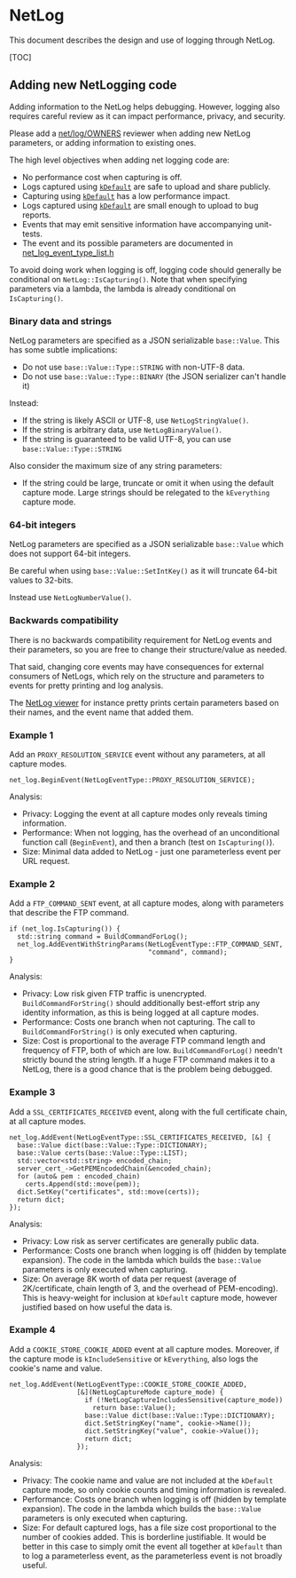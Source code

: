 # NetLog

This document describes the design and use of logging through NetLog.

[TOC]

## Adding new NetLogging code

Adding information to the NetLog helps debugging. However, logging also requires
careful review as it can impact performance, privacy, and security.

Please add a [net/log/OWNERS](../log/OWNERS) reviewer when adding new NetLog
parameters, or adding information to existing ones.

The high level objectives when adding net logging code are:

* No performance cost when capturing is off.
* Logs captured using [`kDefault`](../log/net_log_capture_mode.h) are safe to
  upload and share publicly.
* Capturing using [`kDefault`](../log/net_log_capture_mode.h) has a low
  performance impact.
* Logs captured using [`kDefault`](../log/net_log_capture_mode.h) are small
  enough to upload to bug reports.
* Events that may emit sensitive information have accompanying unit-tests.
* The event and its possible parameters are documented in
  [net_log_event_type_list.h](../log/net_log_event_type_list.h)

To avoid doing work when logging is off, logging code should generally be
conditional on `NetLog::IsCapturing()`. Note that when specifying parameters
via a lambda, the lambda is already conditional on `IsCapturing()`.

### Binary data and strings

NetLog parameters are specified as a JSON serializable `base::Value`. This has
some subtle implications:

* Do not use `base::Value::Type::STRING` with non-UTF-8 data.
* Do not use `base::Value::Type::BINARY` (the JSON serializer can't handle it)

Instead:

* If the string is likely ASCII or UTF-8, use `NetLogStringValue()`.
* If the string is arbitrary data, use `NetLogBinaryValue()`.
* If the string is guaranteed to be valid UTF-8, you can use
  `base::Value::Type::STRING`

Also consider the maximum size of any string parameters:

* If the string could be large, truncate or omit it when using the default
  capture mode. Large strings should be relegated to the `kEverything`
  capture mode.

### 64-bit integers

NetLog parameters are specified as a JSON serializable `base::Value` which does
not support 64-bit integers.

Be careful when using `base::Value::SetIntKey()` as it will truncate 64-bit
values to 32-bits.

Instead use `NetLogNumberValue()`.

### Backwards compatibility

There is no backwards compatibility requirement for NetLog events and their
parameters, so you are free to change their structure/value as needed.

That said, changing core events may have consequences for external consumers of
NetLogs, which rely on the structure and parameters to events for pretty
printing and log analysis.

The [NetLog
viewer](https://chromium.googlesource.com/catapult/+/master/netlog_viewer/) for
instance pretty prints certain parameters based on their names, and the event
name that added them.

### Example 1

Add an `PROXY_RESOLUTION_SERVICE` event without any parameters, at all capture
modes.

```
net_log.BeginEvent(NetLogEventType::PROXY_RESOLUTION_SERVICE);
```

Analysis:

* Privacy: Logging the event at all capture modes only reveals timing
  information.
* Performance: When not logging, has the overhead of an unconditional function
  call (`BeginEvent`), and then a branch (test on `IsCapturing()`).
* Size: Minimal data added to NetLog - just one parameterless event per URL
  request.

### Example 2

Add a `FTP_COMMAND_SENT` event, at all capture modes, along with parameters
that describe the FTP command.

```
if (net_log.IsCapturing()) {
  std::string command = BuildCommandForLog();
  net_log.AddEventWithStringParams(NetLogEventType::FTP_COMMAND_SENT,
                                   "command", command);
}
```

Analysis:

* Privacy: Low risk given FTP traffic is unencrypted. `BuildCommandForString()`
  should additionally best-effort strip any identity information, as this is
  being logged at all capture modes.
* Performance: Costs one branch when not capturing. The call to
  `BuildCommandForString()` is only executed when capturing.
* Size: Cost is proportional to the average FTP command length and frequency of
  FTP, both of which are low. `BuildCommandForLog()` needn't strictly bound the
  string length. If a huge FTP command makes it to a NetLog, there is a good
  chance that is the problem being debugged.

### Example 3

Add a `SSL_CERTIFICATES_RECEIVED` event, along with the full certificate chain,
at all capture modes.

```
net_log.AddEvent(NetLogEventType::SSL_CERTIFICATES_RECEIVED, [&] {
  base::Value dict(base::Value::Type::DICTIONARY);
  base::Value certs(base::Value::Type::LIST);
  std::vector<std::string> encoded_chain;
  server_cert_->GetPEMEncodedChain(&encoded_chain);
  for (auto& pem : encoded_chain)
    certs.Append(std::move(pem));
  dict.SetKey("certificates", std::move(certs));
  return dict;
});
```

Analysis:

* Privacy: Low risk as server certificates are generally public data.
* Performance: Costs one branch when logging is off (hidden by template
  expansion). The code in the lambda which builds the `base::Value` parameters is only
  executed when capturing.
* Size: On average 8K worth of data per request (average of 2K/certificate,
  chain length of 3, and the overhead of PEM-encoding). This is heavy-weight
  for inclusion at `kDefault` capture mode, however justified based on how
  useful the data is.

### Example 4

Add a `COOKIE_STORE_COOKIE_ADDED` event at all capture modes. Moreover, if the
capture mode is `kIncludeSensitive` or `kEverything`, also logs the cookie's
name and value.

```
net_log.AddEvent(NetLogEventType::COOKIE_STORE_COOKIE_ADDED,
                 [&](NetLogCaptureMode capture_mode) {
                   if (!NetLogCaptureIncludesSensitive(capture_mode))
                     return base::Value();
                   base::Value dict(base::Value::Type::DICTIONARY);
                   dict.SetStringKey("name", cookie->Name());
                   dict.SetStringKey("value", cookie->Value());
                   return dict;
                 });
```

Analysis:

* Privacy: The cookie name and value are not included at the `kDefault` capture
  mode, so only cookie counts and timing information is revealed.
* Performance: Costs one branch when logging is off (hidden by template
  expansion). The code in the lambda which builds the `base::Value` parameters is only
  executed when capturing.
* Size: For default captured logs, has a file size cost proportional to the
  number of cookies added. This is borderline justifiable. It would be better
  in this case to simply omit the event all together at `kDefault` than to log
  a parameterless event, as the parameterless event is not broadly useful.
